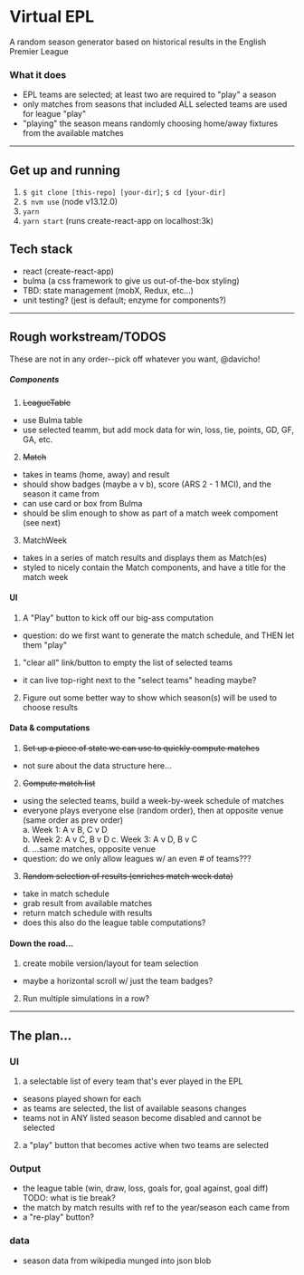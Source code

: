 # Virtual EPL
A random season generator based on historical results in the English Premier League

### What it does
 - EPL teams are selected; at least two are required to "play" a season
 - only matches from seasons that included ALL selected teams are used for league "play"
 - "playing" the season means randomly choosing home/away fixtures from the available matches

---

## Get up and running
1. ```$ git clone [this-repo] [your-dir]```; ```$ cd [your-dir]```
2. ```$ nvm use``` (node v13.12.0)   
3. ```yarn```
4. ```yarn start``` (runs create-react-app on localhost:3k)  

## Tech stack
 - react (create-react-app)
 - bulma (a css framework to give us out-of-the-box styling)
 - TBD: state management (mobX, Redux, etc...)
 - unit testing? (jest is default; enzyme for components?)

---

## Rough workstream/TODOS
These are not in any order--pick off whatever you want, @davicho!

##### Components
1. ~~LeagueTable~~
 - use Bulma table
 - use selected teamm, but add mock data for win, loss, tie, points, GD, GF, GA, etc.
2. ~~Match~~
 - takes in teams (home, away) and result
 - should show badges (maybe a v b), score (ARS 2 - 1 MCI), and the season it came from
 - can use card or box from Bulma
 - should be slim enough to show as part of a match week compoment (see next)
3. MatchWeek
 - takes in a series of match results and displays them as Match(es)
 - styled to nicely contain the Match components, and have a title for the match week

#### UI
1. A "Play" button to kick off our big-ass computation
 - question: do we first want to generate the match schedule, and THEN let them "play"
1. "clear all" link/button to empty the list of selected teams
 - it can live top-right next to the "select teams" heading maybe?
2. Figure out some better way to show which season(s) will be used to choose results

#### Data & computations
1. ~~Set up a piece of state we can  use to quickly compute matches~~
 - not sure about the data structure here...
2. ~~Compute match list~~
 - using the selected teams, build a week-by-week schedule of matches
 - everyone plays everyone else (random order), then at opposite venue (same order as prev order)  
   a. Week 1: A v B, C v D  
   b. Week 2: A v C, B v D
   c. Week 3: A v D, B v C  
   d. ...same matches, opposite venue
 - question: do we only allow leagues w/ an even # of teams???
3. ~~Random selection of results (enriches match week data)~~
 - take in match schedule
 - grab result from available matches
 - return match schedule with results
 - does this also do the league table computations?

#### Down the road...
1. create mobile version/layout for team selection
 - maybe a horizontal scroll w/ just the team badges?
2. Run multiple simulations in a row?

---

## The plan...

### UI
1. a selectable list of every team that's ever played in the EPL
  - seasons played shown for each
  - as teams are selected, the list of available seasons changes
  - teams not in ANY listed season become disabled and cannot be selected
2. a "play" button that becomes active when two teams are selected

### Output
 - the league table (win, draw, loss, goals for, goal against, goal diff)
   TODO: what is tie break?
 - the match by match results with ref to the year/season each came from
 - a "re-play" button?

### data
 - season data from wikipedia munged into json blob
